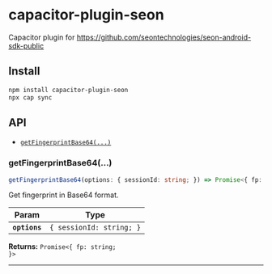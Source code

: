 # capacitor-plugin-seon

Capacitor plugin for https://github.com/seontechnologies/seon-android-sdk-public

## Install

```bash
npm install capacitor-plugin-seon
npx cap sync
```

## API

<docgen-index>

- [`getFingerprintBase64(...)`](#getfingerprintbase64)

</docgen-index>

<docgen-api>
<!--Update the source file JSDoc comments and rerun docgen to update the docs below-->

### getFingerprintBase64(...)

```typescript
getFingerprintBase64(options: { sessionId: string; }) => Promise<{ fp: string; }>
```

Get fingerprint in Base64 format.

| Param         | Type                                |
| ------------- | ----------------------------------- |
| **`options`** | <code>{ sessionId: string; }</code> |

**Returns:** <code>Promise&lt;{ fp: string; }&gt;</code>

---

</docgen-api>
